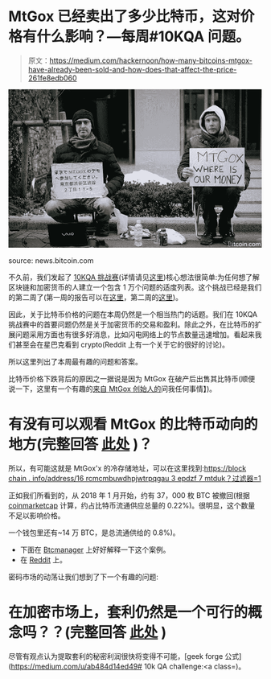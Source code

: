 # MtGox 已经卖出了多少比特币，这对价格有什么影响？—每周#10KQA 问题。

> 原文：<https://medium.com/hackernoon/how-many-bitcoins-mtgox-have-already-been-sold-and-how-does-that-affect-the-price-261fe8edb060>

![](img/2c11f8a8e264483d56585ff49656c40a.png)

source: news.bitcoin.com

不久前，我们发起了 [10KQA 挑战赛](https://howtotoken.com/all-questions/)(详情请见[这里](https://hackernoon.com/the-10-000-question-challenge-your-blockchain-journey-starts-here-98829f6b3cbc))核心想法很简单:为任何想了解区块链和加密货币的人建立一个包含 1 万个问题的适度列表。这个挑战已经是我们的第二周了(第一周的报告可以在[这里](https://hackernoon.com/weekly-top-5-questions-about-making-a-profit-with-crypto-10kqa-challenge-602cce953a7e)，第二周的[这里](https://hackernoon.com/what-are-the-main-reasons-behind-the-huge-drop-in-the-crypto-market-weekly-10kqa-questions-bc869c86c2c7))。

因此，关于比特币价格的问题在本周仍然是一个相当热门的话题。我们在 10KQA 挑战赛中的首要问题仍然是关于加密货币的交易和盈利。除此之外，在比特币的扩展问题采用方面也有很多好消息，比如闪电网络上的节点数量迅速增加。看起来我们甚至会在星巴克看到 crypto(Reddit 上有一个关于它的很好的讨论)。

所以这里列出了本周最有趣的问题和答案。

比特币价格下跌背后的原因之一据说是因为 MtGox 在破产后出售其比特币(顺便说一下，这里有一个有趣的[来自 MtGox 创始人的](https://www.reddit.com/r/Bitcoin/comments/89o16y/im_mark_karpel%C3%A8s_exceo_of_bankrupt_mtgox_ask_me/?st=JFLGW9JB&sh=8a68bf0a)问我任何事情】)。

# **有没有可以观看 MtGox 的比特币动向的地方(完整回答** [**此处**](https://howtotoken.com/question/place-can-watch-movements-mtgoxs-bitcoins/) **)？**

所以，有可能这就是 MtGox'x 的冷存储地址，可以在这里找到:[https://block chain . info/address/16 rcmcmbuwdhpjwtrpqgau 3 epdzf 7 mtduk？过滤器=1](https://blockchain.info/address/16rCmCmbuWDhPjWTrpQGaU3EPdZF7MTdUk?filter=1)

正如我们所看到的，从 2018 年 1 月开始，约有 37，000 枚 BTC 被撤回(根据 [coinmarketcap](https://coinmarketcap.com/) 计算，约占比特币流通供应总量的 0.22%)。很明显，这个数量不足以影响价格。

一个钱包里还有~14 万 BTC，是总流通供给的 0.8%)。

*   下面在 [Btcmanager](https://btcmanager.com/mt-gox-sell-off-had-nothing-to-do-with-bitcoins-downturn/) 上好好解释一下这个案例。
*   在 [Reddit](https://www.reddit.com/r/BitcoinBeginners/comments/89tc9p/effect_of_mtgoxs_bitcoin_sell/) 上。

密码市场的动荡让我们想到了下一个有趣的问题:

# 在加密市场上，套利仍然是一个可行的概念吗？？(完整回答 [**此处**](https://howtotoken.com/question/factors-might-save-arbitragers-crypto-market/) **)**

尽管有观点认为提取套利的秘密利润很快将变得不可能，[geek forge 公式](https://medium.com/u/ab484d14ed49# 10k QA challenge:</strong><a class=)。